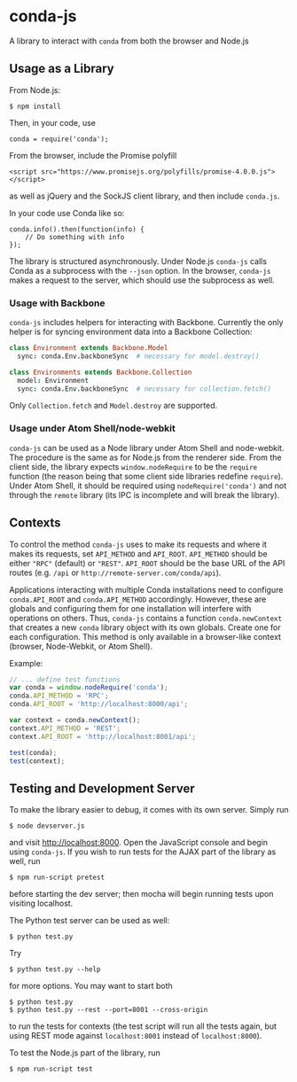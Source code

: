 # conda-js

A library to interact with `conda` from both the browser and Node.js

## Usage as a Library

From Node.js:

    $ npm install

Then, in your code, use

    conda = require('conda');

From the browser, include the Promise polyfill

    <script src="https://www.promisejs.org/polyfills/promise-4.0.0.js"></script>

as well as jQuery and the SockJS client library, and then include `conda.js`.


In your code use Conda like so:

    conda.info().then(function(info) {
        // Do something with info
    });

The library is structured asynchronously. Under Node.js `conda-js` calls
Conda as a subprocess with the `--json` option. In the browser, `conda-js`
makes a request to the server, which should use the subprocess as well.

### Usage with Backbone

`conda-js` includes helpers for interacting with Backbone. Currently the
only helper is for syncing environment data into a Backbone Collection:

```coffee
class Environment extends Backbone.Model
  sync: conda.Env.backboneSync  # necessary for model.destroy()

class Environments extends Backbone.Collection
  model: Environment
  sync: conda.Env.backboneSync  # necessary for collection.fetch()
```

Only `Collection.fetch` and `Model.destroy` are supported.

### Usage under Atom Shell/node-webkit

`conda-js` can be used as a Node library under Atom Shell and
node-webkit. The procedure is the same as for Node.js from the renderer
side. From the client side, the library expects `window.nodeRequire` to be
the `require` function (the reason being that some client side libraries
redefine `require`). Under Atom Shell, it should be required using
`nodeRequire('conda')` and not through the `remote` library (its IPC is
incomplete and will break the library).

## Contexts

To control the method `conda-js` uses to make its requests and where it
makes its requests, set `API_METHOD` and `API_ROOT`. `API_METHOD` should be
either `"RPC"` (default) or `"REST"`. `API_ROOT` should be the base URL of
the API routes (e.g. `/api` or `http://remote-server.com/conda/api`).

Applications interacting with multiple Conda installations need to configure
`conda.API_ROOT` and `conda.API_METHOD` accordingly. However, these are
globals and configuring them for one installation will interfere with
operations on others. Thus, `conda-js` contains a function
`conda.newContext` that creates a new `conda` library object with its own
globals. Create one for each configuration. This method is only available
in a browser-like context (browser, Node-Webkit, or Atom Shell).

Example:

```javascript
// ... define test functions
var conda = window.nodeRequire('conda');
conda.API_METHOD = 'RPC';
conda.API_ROOT = 'http://localhost:8000/api';

var context = conda.newContext();
context.API_METHOD = 'REST';
context.API_ROOT = 'http://localhost:8001/api';

test(conda);
test(context);
```

## Testing and Development Server

To make the library easier to debug, it comes with its own server. Simply
run

    $ node devserver.js

and visit [http://localhost:8000](http://localhost:8000). Open the
JavaScript console and begin using `conda-js`. If you wish to run tests for
the AJAX part of the library as well, run

    $ npm run-script pretest

before starting the dev server; then mocha will begin running tests upon
visiting localhost.

The Python test server can be used as well:

    $ python test.py

Try

    $ python test.py --help

for more options. You may want to start both

    $ python test.py
    $ python test.py --rest --port=8001 --cross-origin

to run the tests for contexts (the test script will run all the tests again,
but using REST mode against `localhost:8001` instead of `localhost:8000`).

To test the Node.js part of the library, run

    $ npm run-script test
